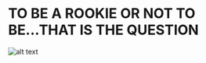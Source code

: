 
# TO BE A ROOKIE OR NOT TO BE...THAT IS THE QUESTION


![alt text](https://thecomeback.com/wp-content/uploads/2022/10/NBAonTNT-e1666117579590.jpg)
